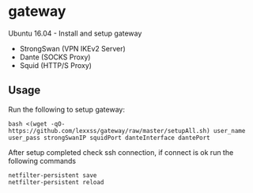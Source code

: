 # gateway

Ubuntu 16.04 - Install and setup gateway

* StrongSwan (VPN IKEv2 Server)
* Dante (SOCKS Proxy)
* Squid (HTTP/S Proxy)

## Usage

Run the following to setup gateway:

```
bash <(wget -qO- https://github.com/lexxss/gateway/raw/master/setupAll.sh) user_name user_pass strongSwanIP squidPort danteInterface dantePort
```

After setup completed check ssh connection, if connect is ok run the following commands

```
netfilter-persistent save
netfilter-persistent reload
```
